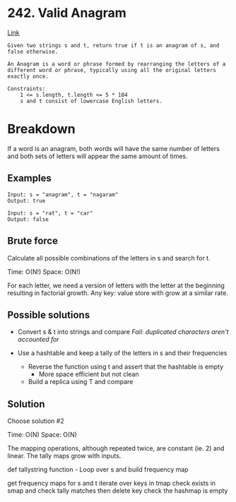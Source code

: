 # 242. Valid Anagram
[Link](https://leetcode.com/problems/valid-anagram/)

```
Given two strings s and t, return true if t is an anagram of s, and false otherwise.

An Anagram is a word or phrase formed by rearranging the letters of a different word or phrase, typically using all the original letters exactly once.

Constraints:
    1 <= s.length, t.length <= 5 * 104
    s and t consist of lowercase English letters.
```

# Breakdown
If a word is an anagram, both words will have the same number of letters and both sets of letters will appear the same
amount of times.

## Examples
```
Input: s = "anagram", t = "nagaram"
Output: true

Input: s = "rat", t = "car"
Output: false
```

## Brute force
Calculate all possible combinations of the letters in s and search for t.

Time: O(N!)
Space: O(N!)

For each letter, we need a version of letters with the letter at the beginning resulting in factorial growth.
Any key: value store with grow at a similar rate.

## Possible solutions
- Convert s & t into strings and compare
    <em>Fail: duplicated characters aren't accounted for</em>

- Use a hashtable and keep a tally of the letters in s and their frequencies
    - Reverse the function using t and assert that the hashtable is empty
        - More space efficient but not clean
    - Build a replica using T and compare

## Solution
Choose solution #2

Time: O(N)
Space: O(N)

The mapping operations, although repeated twice, are constant (ie. 2) and linear.
The tally maps grow with inputs.

def tallystring function
    - Loop over s and build frequency map

get frequency maps for s and t
iterate over keys in tmap
    check exists in smap and check tally matches then delete key
check the hashmap is empty
